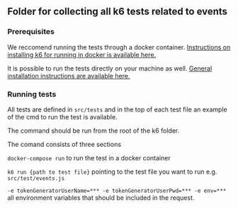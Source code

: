 ## Folder for collecting all k6 tests related to events

### Prerequisites

We reccomend running the tests through a docker container. 
[Instructions on installing k6 for running in docker is available here.](https://k6.io/docs/get-started/installation/#docker)


It is possible to run the tests directly on your machine as well. 
[General installation instructions are available here.](https://k6.io/docs/get-started/installation/)

### Running tests

All tests are defined in `src/tests` and in the top of each test file an example of the cmd to run the test is available.

The command should be run from the root of the k6 folder.

The comand consists of three sections

`docker-compose run` to run the test in a docker container

`k6 run {path to test file}` pointing to the test file you want to run e.g. `src/test/events.js`


`-e tokenGeneratorUserName=*** -e tokenGeneratorUserPwd=*** -e env=***` all environment variables that should be included in the request.
